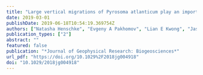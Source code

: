 ```yaml
---
title: "Large vertical migrations of Pyrosoma atlanticum play an important role in active carbon transport"
date: 2019-03-01
publishDate: 2019-06-18T10:54:19.369754Z
authors: ["Natasha Henschke", "Evgeny A Pakhomov", "Lian E Kwong", "Jason D Everett", "Leonardo Laiolo", "Amy R Coghlan", "Iain M Suthers"]
publication_types: ["2"]
abstract: ""
featured: false
publication: "*Journal of Geophysical Research: Biogeosciences*"
url_pdf: "https://doi.org/10.1029%2F2018jg004918"
doi: "10.1029/2018jg004918"
---
```


